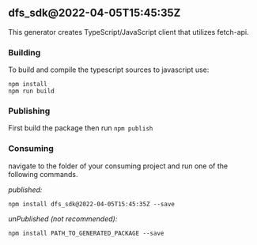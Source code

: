 ## dfs_sdk@2022-04-05T15:45:35Z

This generator creates TypeScript/JavaScript client that utilizes fetch-api.

### Building

To build and compile the typescript sources to javascript use:
```
npm install
npm run build
```

### Publishing

First build the package then run ```npm publish```

### Consuming

navigate to the folder of your consuming project and run one of the following commands.

_published:_

```
npm install dfs_sdk@2022-04-05T15:45:35Z --save
```

_unPublished (not recommended):_

```
npm install PATH_TO_GENERATED_PACKAGE --save
